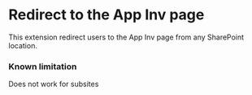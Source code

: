 # Redirect to the App Inv page

This extension redirect users to the App Inv page from any SharePoint location.

### Known limitation
Does not work for subsites

